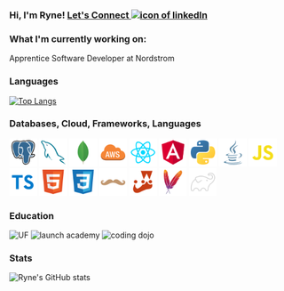 ### Hi, I'm Ryne!    <span><a href="https://www.linkedin.com/in/rynerountree/">Let's Connect <img src="https://content.linkedin.com/content/dam/me/brand/en-us/brand-home/logos/In-Blue-Logo.png.original.png" alt="icon of linkedIn" width="15px" /></a></span>

### What I'm currently working on: 

Apprentice Software Developer at Nordstrom


<!-- languages/tools I use images in a row-->
### Languages
[![Top Langs](https://github-readme-stats.vercel.app/api/top-langs/?username=akawoa&langs_count=6&amp;theme=dracula&amp;include_all_commits=true&amp;count_private=true)](https://github.com/akawoa/github-readme-stats)

### Databases, Cloud, Frameworks, Languages
<span>
  <!--   postgreSQL -->
    <img src="https://github.com/vscode-icons/vscode-icons/raw/master/icons/file_type_pgsql.svg" alt="pgsql" width="50px" />
  <!-- MySQL -->
    <img src="https://github.com/vscode-icons/vscode-icons/raw/master/icons/file_type_mysql.svg" alt="mysql" width="50px" />   
  <!-- MongoDB -->
    <img src="https://github.com/vscode-icons/vscode-icons/raw/master/icons/file_type_mongo.svg" alt="mongo db" width="50px" />  
  <!-- AWS -->
    <img src="https://github.com/vscode-icons/vscode-icons/raw/master/icons/file_type_aws.svg" alt="AWS" width="50px" />
  <!--   REACT -->
    <img src="https://github.com/vscode-icons/vscode-icons/raw/master/icons/file_type_reactjs.svg" alt="react js" width="50px" />  
  <!--   Angular -->
    <img src="https://github.com/vscode-icons/vscode-icons/raw/master/icons/file_type_angular.svg" alt="angular" width="50px" />  
  <!--   Python -->
    <img src="https://github.com/vscode-icons/vscode-icons/raw/master/icons/file_type_python.svg" alt="python" width="50px" />  
  <!--   Java -->
    <img src="https://github.com/vscode-icons/vscode-icons/raw/master/icons/file_type_java.svg" alt="java" width="50px" />  
  <!--   JavaScript -->
    <img src="https://github.com/vscode-icons/vscode-icons/raw/master/icons/file_type_js.svg" alt="javascript" width="50px" />  
  <!--   TypeScript -->
    <img src="https://github.com/vscode-icons/vscode-icons/raw/master/icons/file_type_typescript.svg" alt="typescript" width="50px" /> 
  <!--   HTML -->
    <img src="https://github.com/vscode-icons/vscode-icons/raw/master/icons/file_type_html.svg" alt="html" width="50px" />  
  <!--   CSS -->
    <img src="https://github.com/vscode-icons/vscode-icons/raw/master/icons/file_type_css.svg" alt="css" width="50px" /> 
  <!-- Handlebars -->
    <img src="https://github.com/vscode-icons/vscode-icons/raw/master/icons/file_type_handlebars.svg" alt="handlebars" width="50px" />
  <!--   jest -->
    <img src="https://github.com/vscode-icons/vscode-icons/raw/master/icons/file_type_jest.svg" alt="jest" width="50px" />
  <!-- maven -->
    <img src="https://github.com/vscode-icons/vscode-icons/raw/master/icons/file_type_maven.svg" alt="maven" width="50px" />
  <!-- gradle -->
    <img src="https://github.com/vscode-icons/vscode-icons/raw/master/icons/file_type_gradle.svg" alt="gradle" width="50px" />
  
</span>  
  

### Education
<span>
  <img src="https://www.uwb.edu/uwbothell/media/brand-assets/Logos/stacked-w/Stacked-W-UW-Bothell-9.png" alt="UF" height="40px" />
  <img src="https://launchacademy.com/static/568d6fd9eea9098614fa9d71828906b6/2c561/18_ddd34570bd.png" alt="launch academy" height="40px" />
  <img src="https://upload.wikimedia.org/wikipedia/commons/4/41/Coding_Dojo.png" alt="coding dojo" height="50px" />
</span>


### Stats
![Ryne's GitHub stats](https://github-readme-stats.vercel.app/api?username=akawoa&amp;show_icons=true&amp;theme=dracula&amp;include_all_commits=true&amp;count_private=true)
